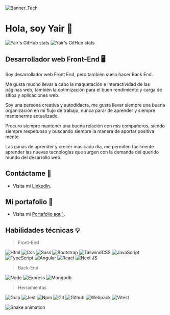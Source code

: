 
![Banner_Tech](https://user-images.githubusercontent.com/47293400/150873416-11f8371c-6486-47c6-aeaa-111e04683e7e.png)

# Hola, soy Yair 🌮

![Yair's GitHub stats](https://github-readme-stats.vercel.app/api?username=LM-Yair&count_private=true&show_icons=true&theme=react)
![Yair's GitHub stats](https://github-readme-stats.vercel.app/api/top-langs/?username=LM-Yair&layout=compact&theme=react)

## Desarrollador web Front-End 🖥️
Soy desarrollador web Front End, pero también suelo hacer Back End.

Me gusta mucho llevar a cabo la maquetación e interactividad de las páginas web, también la optimización para el buen rendimiento y carga de sitios y aplicaciones web.

Soy una persona creativa y autodidacta, me gusta llevar siempre una buena organización en mi flujo de trabajo, nunca parar de aprender y siempre mantenerme actualizado.

Procuro siempre mantener una buena relación con mis compañeros, siendo siempre respetuoso y buscando siempre la manera de aportar positiva mente.

Las ganas de aprender y crecer más cada día, me permiten fácilmente aprender las nuevas tecnologías que surgen con la demanda del querido mundo del desarrollo web.

## Contáctame 🤝
- Visita mi [LinkedIn](https://www.linkedin.com/in/yair-lazaro/).

## Mi portafolio 💼
- Visita mi [ Portafolio aquí ](https://yairlazaro.vercel.app/).

## Habilidades técnicas 💡

> Front-End

![Html](https://img.shields.io/badge/html5-%23E34F26.svg?style=for-the-badge&logo=html5&logoColor=white)
![Css](https://img.shields.io/badge/css3-%231572B6.svg?style=for-the-badge&logo=css3&logoColor=white)
![Sass](https://img.shields.io/badge/SASS-hotpink.svg?style=for-the-badge&logo=SASS&logoColor=white)
![Bootstrap](https://img.shields.io/badge/bootstrap-%23563D7C.svg?style=for-the-badge&logo=bootstrap&logoColor=white)
![TailwindCSS](https://img.shields.io/badge/tailwindcss-%2338B2AC.svg?style=for-the-badge&logo=tailwind-css&logoColor=white)
![JavaScript](https://img.shields.io/badge/javascript-%23323330.svg?style=for-the-badge&logo=javascript&logoColor=%23F7DF1E)
![TypeScript](https://img.shields.io/badge/typescript-%23007ACC.svg?style=for-the-badge&logo=typescript&logoColor=white)
![Angular](https://img.shields.io/badge/angular.js-%23E23237.svg?style=for-the-badge&logo=angularjs&logoColor=white)
![React](https://img.shields.io/badge/react-%2320232a.svg?style=for-the-badge&logo=react&logoColor=%2361DAFB)
![Next JS](https://img.shields.io/badge/Next-black?style=for-the-badge&logo=next.js&logoColor=white)

> Back-End

![Node](https://img.shields.io/badge/node.js-6DA55F?style=for-the-badge&logo=node.js&logoColor=white)
![Express](https://img.shields.io/badge/express.js-%23404d59.svg?style=for-the-badge&logo=express&logoColor=%2361DAFB)
![Mongodb](https://img.shields.io/badge/MongoDB-%234ea94b.svg?style=for-the-badge&logo=mongodb&logoColor=white)

> Herramientas

![Gulp](https://img.shields.io/badge/GULP-%23CF4647.svg?style=for-the-badge&logo=gulp&logoColor=white)
![Jest](https://img.shields.io/badge/-jest-%23C21325?style=for-the-badge&logo=jest&logoColor=white)
![Npm](https://img.shields.io/badge/NPM-%23000000.svg?style=for-the-badge&logo=npm&logoColor=white)
![Git](https://img.shields.io/badge/git-%23F05033.svg?style=for-the-badge&logo=git&logoColor=white)
![Github](https://img.shields.io/badge/github-%23121011.svg?style=for-the-badge&logo=github&logoColor=white)
![Webpack](https://img.shields.io/badge/webpack-%238DD6F9.svg?style=for-the-badge&logo=webpack&logoColor=black)
![Vitest](https://img.shields.io/static/v1?style=for-the-badge&color=white&label=Vitest&labelColor=%236E9F18&logo=vitest&logoColor=%23fcc72b&message=+)

![Snake animation](https://github.com/LM-Yair/LM-Yair/blob/output/github-contribution-grid-snake.svg)
